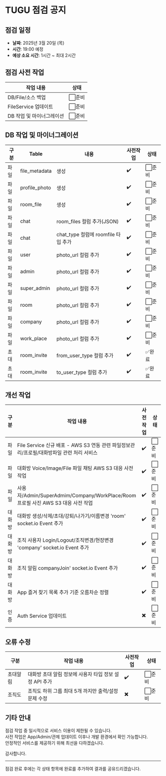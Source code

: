 # TUGU 점검 공지

## 점검 일정

- **날짜**: 2025년 3월 20일 (목)
- **시간**: 19:00 예정
- **예상 소요 시간**: 1시간 ~ 최대 2시간

## 점검 사전 작업

| 작업 내용                 | 상태   |
| ------------------------- | ------ |
| DB/File/소스 백업         | ⬜준비 |
| FileService 업데이트      | ⬜준비 |
| DB 작업 및 마이너그레이션 | ⬜준비 |

## DB 작업 및 마이너그레이션

| 구분 | Table         | 내용                                | 사전작업 | 상태   |
| ---- | ------------- | ----------------------------------- | -------- | ------ |
| 파일 | file_metadata | 생성                                | ✔️       | ⬜준비 |
| 파일 | profile_photo | 생성                                | ✔️       | ⬜준비 |
| 파일 | room_file     | 생성                                | ✔️       | ⬜준비 |
| 파일 | chat          | room_files 컬럼 추가(JSON)          | ✔️       | ⬜준비 |
| 파일 | chat          | chat_type 컬럼에 roomfile 타입 추가 | ✔️       | ⬜준비 |
| 파일 | user          | photo_url 컬럼 추가                 | ✔️       | ⬜준비 |
| 파일 | admin         | photo_url 컬럼 추가                 | ✔️       | ⬜준비 |
| 파일 | super_admin   | photo_url 컬럼 추가                 | ✔️       | ⬜준비 |
| 파일 | room          | photo_url 컬럼 추가                 | ✔️       | ⬜준비 |
| 파일 | company       | photo_url 컬럼 추가                 | ✔️       | ⬜준비 |
| 파일 | work_place    | photo_url 컬럼 추가                 | ✔️       | ⬜준비 |
| 초대 | room_invite   | from_user_type 컬럼 추가            | ✔️       | ✅완료 |
| 초대 | room_invite   | to_user_type 컬럼 추가              | ✔️       | ✅완료 |

## 개선 작업

| 구분   | 작업 내용                                                                                 | 사전작업 | 상태   |
| ------ | ----------------------------------------------------------------------------------------- | -------- | ------ |
| 파일   | File Service 신규 배포 - AWS S3 연동 관련 파일정보관리/프로필/대화방파일 관련 처리 서비스 | ✔️       | ⬜준비 |
| 파일   | 대화방 Voice/Image/File 파일 채팅 AWS S3 대응 사전 작업                                   | ✔️       | ⬜준비 |
| 파일   | 사용자/Admin/SuperAdmim/Company/WorkPlace/Room 프로필 사진 AWS S3 대응 사전 작업          | ✔️       | ⬜준비 |
| 대화방 | 대화방 생성/삭제/초대/강퇴/나가기/이름변경 'room' socket.io Event 추가                    | ✔️       | ⬜준비 |
| 대화방 | 조직 사용자 Login/Logout/조직변경/현장변경 'company' socket.io Event 추가                 | ✔️       | ⬜준비 |
| 대화방 | 조직 알림 companyJoin' socket.io Event 추가                                               | ✔️       | ⬜준비 |
| 대화방 | App 즐겨 찾기 목록 추가 기준 오름차순 정렬                                                | ✔️       | ⬜준비 |
| 인증   | Auth Service 업데이트                                                                     | ✖️       | ⬜준비 |

## 오류 수정

| 구분     | 작업 내용                                              | 사전작업 | 상태   |
| -------- | ------------------------------------------------------ | -------- | ------ |
| 초대알림 | 대화방 초대 알림 정보에 사용자 타입 정보 설정 API 추가 | ✔️       | ⬜준비 |
| 조직도   | 조직도 하위 그룹 최대 5개 까지만 출력/설정 문제 수정   | ✖️       | ⬜준비 |

## 기타 안내

점검 작업 중 일시적으로 서비스 이용이 제한될 수 있습니다.  
사전 작업은 App/Admin/관제 업데이트 이후나 개발 환경에서 확인 가능합니다.  
안정적인 서비스를 제공하기 위해 최선을 다하겠습니다.

감사합니다.

---

점검 완료 후에는 각 상태 항목에 완료를 추가하여 결과를 공유드리겠습니다.
